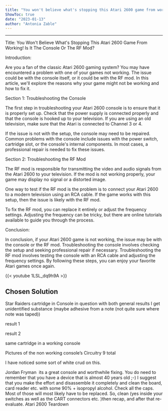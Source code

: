 ```yaml
---
title: "You won't believe what's stopping this Atari 2600 game from working! Is it the console or the RF mod?"
ShowToc: true 
date: "2023-01-13"
author: "Antonia Zable"
---
```

*****
Title: You Won't Believe What's Stopping This Atari 2600 Game From Working! Is It The Console Or The RF Mod?

Introduction:

Are you a fan of the classic Atari 2600 gaming system? You may have encountered a problem with one of your games not working. The issue could be with the console itself, or it could be with the RF mod. In this article, we'll explore the reasons why your game might not be working and how to fix it.

Section 1: Troubleshooting the Console

The first step in troubleshooting your Atari 2600 console is to ensure that it is properly set up. Check that the power supply is connected properly and that the console is hooked up to your television. If you are using an old television, make sure that the Atari is connected to Channel 3 or 4.

If the issue is not with the setup, the console may need to be repaired. Common problems with the console include issues with the power switch, cartridge slot, or the console's internal components. In most cases, a professional repair is needed to fix these issues.

Section 2: Troubleshooting the RF Mod

The RF mod is responsible for transmitting the video and audio signals from the Atari 2600 to your television. If the mod is not working properly, your game may display no signal or a distorted image.

One way to test if the RF mod is the problem is to connect your Atari 2600 to a modern television using an RCA cable. If the game works with this setup, then the issue is likely with the RF mod.

To fix the RF mod, you can replace it entirely or adjust the frequency settings. Adjusting the frequency can be tricky, but there are online tutorials available to guide you through the process.

Conclusion:

In conclusion, if your Atari 2600 game is not working, the issue may be with the console or the RF mod. Troubleshooting the console involves checking the setup and seeking professional repair if necessary. Troubleshooting the RF mod involves testing the console with an RCA cable and adjusting the frequency settings. By following these steps, you can enjoy your favorite Atari games once again.

{{< youtube 1LSL_dq9h9A >}} 



## Chosen Solution
 Star Raiders cartridge in Console in question with both general results I get
unidentified substance (maybe adhesive from a note (not quite sure where note was taped))


result 1

result 2

same cartridge in a working console


Pictures of the non working console’s Circuitry 9 total








I have noticed some sort of white crud on this.

 Jordan Fryman   its a great console and worthwhile fixing. You do need to remember that you have a device that is almost 40 years old ;-) I suggest that you make the effort and disassemble it completely and clean the board, card reader etc. with some 90% + isopropyl alcohol. Check all the caps.  Most of those will most likely have to be replaced. So, clean (yes inside your switches as well as the CART connectors etc. )then recap, and after that re-evaluate.
Atari 2600 Teardown




